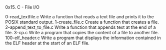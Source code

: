 0x15. C - File I/O

0-read_textfile.c
Write a function that reads a text file and prints it to the POSIX standard output.
1-create_file.c
Create a function that creates a file.
2-append_text_to_file.c
Write a function that appends text at the end of a file.
3-cp.c
Write a program that copies the content of a file to another file.
100-elf_header.c
Write a program that displays the information contained in the ELF header at the start of an ELF file.
